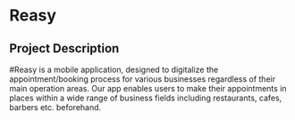 
# Reasy
## Project Description
#Reasy is a mobile application, designed to digitalize the appointment/booking process for
various businesses regardless of their main operation areas. Our app enables users to make their
appointments in places within a wide range of business fields including restaurants, cafes, barbers
etc. beforehand.

